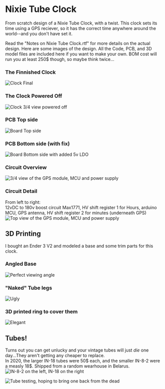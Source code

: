 # Nixie Tube Clock
From scratch design of a Nixie Tube Clock, with a twist. This clock sets its time using a GPS reciever, so it has the correct time anywhere around the world--and you don't have set it.

Read the "Notes on Nixie Tube Clock.rtf" for more details on the actual design. Here are some images of the design.
All the Code, PCB, and 3D model files are included here if you want to make your own. BOM cost will run you at least 250$ though, so maybe think twice...

### The Finnished Clock
![Clock Final](/Images/Clock_final.JPG)

### The Clock Powered Off
![Clock 3/4 view powered off](/Images/Clock-Front.JPG)

### PCB Top side
![Board Top side](/Images/BoardTop.PNG)

### PCB Bottom side (with fix)
![Board Bottom side with added 5v LDO](/Images/pcb_bottom.jpg)

### Circuit Overview
![3/4 view of the GPS module, MCU and power supply](/Images/Circuit2.JPG)

### Circuit Detail
From left to right:  
12vDC to 180v boost circuit Max1771, HV shift register 1 for Hours, arduino MCU, GPS antenna, HV shift register 2 for minutes (underneath GPS)  
![Top view of the GPS module, MCU and power supply](/Images/Circuit1.JPG)

## 3D Printing
I bought an Ender 3 V2 and modeled a base and some trim parts for this clock.  

### Angled Base
![Perfect viewing angle](/Images/base1.jpg)

### "Naked" Tube legs
![Ugly](/Images/Legs1.JPG)

### 3D printed ring to cover them
![Elegant](/Images/Legs2.jpg)

## Tubes!
Turns out you can get unlucky and your vintage tubes will just _die_ one day...They aren't getting any cheaper to replace.  
In 2020, the larger IN-18 tubes were 50$ each, and the smaller IN-8-2 were a measly 18$. Shipped from a random wearhouse in Belarus.  
![IN-8-2 on the left, IN-18 on the right](/Images/Tubes.jpg)  

![Tube testing, hoping to bring one back from the dead](/Images/TubeTesting.jpg)  
